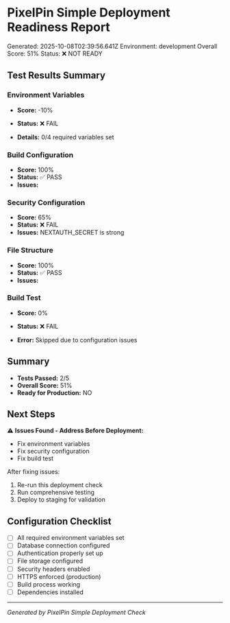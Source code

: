 # PixelPin Simple Deployment Readiness Report

Generated: 2025-10-08T02:39:56.641Z
Environment: development
Overall Score: 51%
Status: ❌ NOT READY

## Test Results Summary


### Environment Variables
- **Score:** -10%
- **Status:** ❌ FAIL

- **Details:** 0/4 required variables set


### Build Configuration
- **Score:** 100%
- **Status:** ✅ PASS
- **Issues:** 



### Security Configuration
- **Score:** 65%
- **Status:** ❌ FAIL
- **Issues:** NEXTAUTH_SECRET is strong



### File Structure
- **Score:** 100%
- **Status:** ✅ PASS
- **Issues:** 



### Build Test
- **Score:** 0%
- **Status:** ❌ FAIL


- **Error:** Skipped due to configuration issues


## Summary

- **Tests Passed:** 2/5
- **Overall Score:** 51%
- **Ready for Production:** NO

## Next Steps

⚠️ **Issues Found - Address Before Deployment:**
- Fix environment variables
- Fix security configuration
- Fix build test

After fixing issues:
1. Re-run this deployment check
2. Run comprehensive testing
3. Deploy to staging for validation

## Configuration Checklist

- [ ] All required environment variables set
- [ ] Database connection configured
- [ ] Authentication properly set up
- [ ] File storage configured
- [ ] Security headers enabled
- [ ] HTTPS enforced (production)
- [ ] Build process working
- [ ] Dependencies installed

---
*Generated by PixelPin Simple Deployment Check*
